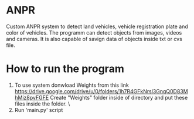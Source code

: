 # ANPR
Custom ANPR system to detect land vehicles, vehicle registration plate and color of vehicles. The programm can detect objects from images, videos and cameras. It is also capable of savign data of objects inside txt or cvs file.
# How to run the program
1. To use system donwload Weights from this link https://drive.google.com/drive/u/0/folders/1h7R4GFkNrsl3GnqQ0D83MhMiz8pvFGFE Create "Weights" folder inside of directory and put these files inside the folder. \
2. Run 'main.py' script
